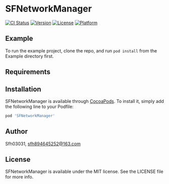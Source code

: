 # SFNetworkManager

[![CI Status](https://img.shields.io/travis/Sfh03031/SFNetworkManager.svg?style=flat)](https://travis-ci.org/Sfh03031/SFNetworkManager)
[![Version](https://img.shields.io/cocoapods/v/SFNetworkManager.svg?style=flat)](https://cocoapods.org/pods/SFNetworkManager)
[![License](https://img.shields.io/cocoapods/l/SFNetworkManager.svg?style=flat)](https://cocoapods.org/pods/SFNetworkManager)
[![Platform](https://img.shields.io/cocoapods/p/SFNetworkManager.svg?style=flat)](https://cocoapods.org/pods/SFNetworkManager)

## Example

To run the example project, clone the repo, and run `pod install` from the Example directory first.

## Requirements

## Installation

SFNetworkManager is available through [CocoaPods](https://cocoapods.org). To install
it, simply add the following line to your Podfile:

```ruby
pod 'SFNetworkManager'
```

## Author

Sfh03031, sfh894645252@163.com

## License

SFNetworkManager is available under the MIT license. See the LICENSE file for more info.
